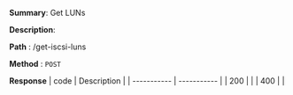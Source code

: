 **Summary**: Get LUNs

**Description**:

**Path** : /get-iscsi-luns

**Method** : `POST`

**Response**
| code      | Description |
| ----------- | ----------- |
|  200   |       |
|  400   |       |

